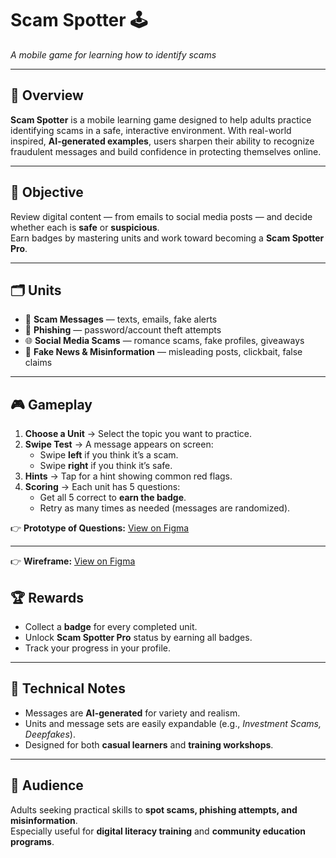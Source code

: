 # Scam Spotter 🕹️  
*A mobile game for learning how to identify scams*  

---

## 📖 Overview  
**Scam Spotter** is a mobile learning game designed to help adults practice identifying scams in a safe, interactive environment. With real-world inspired, **AI-generated examples**, users sharpen their ability to recognize fraudulent messages and build confidence in protecting themselves online.  

---

## 🎯 Objective  
Review digital content — from emails to social media posts — and decide whether each is **safe** or **suspicious**.  
Earn badges by mastering units and work toward becoming a **Scam Spotter Pro**.  

---

## 🗂️ Units  
- 📩 **Scam Messages** — texts, emails, fake alerts  
- 🎣 **Phishing** — password/account theft attempts  
- 🌐 **Social Media Scams** — romance scams, fake profiles, giveaways  
- 📰 **Fake News & Misinformation** — misleading posts, clickbait, false claims  

---

## 🎮 Gameplay  
1. **Choose a Unit** → Select the topic you want to practice.  
2. **Swipe Test** → A message appears on screen:  
   - Swipe **left** if you think it’s a scam.  
   - Swipe **right** if you think it’s safe.  
3. **Hints** → Tap for a hint showing common red flags.  
4. **Scoring** → Each unit has 5 questions:  
   - Get all 5 correct to **earn the badge**.  
   - Retry as many times as needed (messages are randomized).  

👉 **Prototype of Questions:** [View on Figma](https://www.figma.com/proto/pkDc2FRdyqzEyMQoFGqFMD/Scam-Detection-Questions?node-id=29-124&t=S9QawXwQI5ZWh2af-1)  

---
👉 **Wireframe:** [View on Figma](https://www.figma.com/proto/pTbE91qMWJmWwKY29u2KZO/WhosTheScam-Wireframe?node-id=35-0&t=8bbfPtCxQhT66Yf1-1)  

## 🏆 Rewards  
- Collect a **badge** for every completed unit.  
- Unlock **Scam Spotter Pro** status by earning all badges.  
- Track your progress in your profile.  

---

## 🔧 Technical Notes  
- Messages are **AI-generated** for variety and realism.  
- Units and message sets are easily expandable (e.g., *Investment Scams, Deepfakes*).  
- Designed for both **casual learners** and **training workshops**.  

---

## 📱 Audience  
Adults seeking practical skills to **spot scams, phishing attempts, and misinformation**.  
Especially useful for **digital literacy training** and **community education programs**.  
